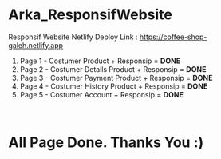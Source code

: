 # Arka_ResponsifWebsite
Responsif Website
Netlify Deploy Link : https://coffee-shop-galeh.netlify.app <br>
<ol>
  <li>Page 1 - Costumer Product + Responsip = <strong>DONE</strong></li>
  <li>Page 2 - Costumer Details Product + Responsip = <strong>DONE</strong></li>
  <li>Page 3 - Costumer Payment Product + Responsip = <strong>DONE</strong></li>
  <li>Page 4 - Costumer History Product + Responsip = <strong>DONE</strong></li>
  <li>Page 5 - Costumer Account + Responsip = <strong>DONE</strong></li>
</ol>
<br>
<h1>All Page Done. Thanks You :) </h1>
